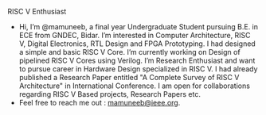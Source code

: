 RISC V Enthusiast

- Hi, I’m @mamuneeb, a final year Undergraduate Student pursuing B.E. in ECE from GNDEC, Bidar. I’m interested in Computer Architecture, RISC V, Digital Electronics, RTL Design and FPGA Prototyping. I had designed a simple and basic RISC V Core. I’m currently working on Design of pipelined RISC V Cores using Verilog. I’m Research Enthusiast and want to pursue career in Hardware Design specialized in RISC V. I had already published a Research Paper entitled "A Complete Survey of RISC V Architecture" in International Conference. I am open for collaborations regarding RISC V Based projects, Research Papers etc.
- Feel free to reach me out : mamuneeb@ieee.org. 
<!--  My LinkedIn : [M A Muneeb] >

<!---
mamuneeb/mamuneeb is a ✨ special ✨ repository because its `README.md` (this file) appears on your GitHub profile.
You can click the Preview link to take a look at your changes.
--->
